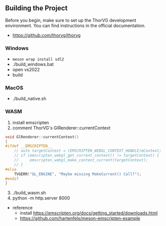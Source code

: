 ## **Building the Project**

Before you begin, make sure to set up the ThorVG development environment. You can find instructions in the official documentation.
- https://github.com/thorvg/thorvg

### Windows

- `meson wrap install sdl2`
- ./build_windows.bat
- open vs2022
- build

### MacOS

- ./build_native.sh

### WASM

1. install emscripten
2. comment ThorVG's GlRenderer::currentContext

```cpp
void GlRenderer::currentContext()
{
#ifdef __EMSCRIPTEN__
    // auto targetContext = (EMSCRIPTEN_WEBGL_CONTEXT_HANDLE)mContext;
    // if (emscripten_webgl_get_current_context() != targetContext) {
    //     emscripten_webgl_make_context_current(targetContext);
    // }
#else
    TVGERR("GL_ENGINE", "Maybe missing MakeCurrent() Call?");
#endif
}
```

3. ./build_wasm.sh
4. python -m http.server 8000


- reference
    - install https://emscripten.org/docs/getting_started/downloads.html
    - https://github.com/hartenfels/meson-emscripten-example

